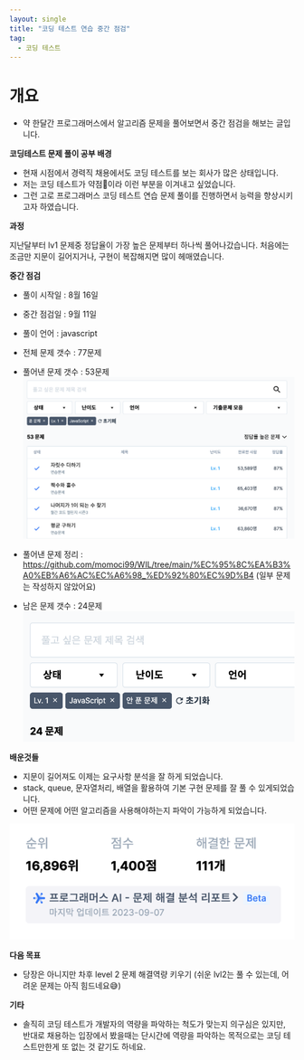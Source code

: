 ```yaml
---
layout: single
title: "코딩 테스트 연습 중간 점검"
tag:
  - 코딩 테스트
---
```


# 개요

- 약 한달간 프로그래머스에서 알고리즘 문제을 풀어보면서 중간 점검을 해보는 글입니다.

**코딩테스트 문제 풀이 공부 배경**

- 현재 시점에서 경력직 채용에서도 코딩 테스트를 보는 회사가 많은 상태입니다.
- 저는 코딩 테스트가 약점🥵이라 이런 부분을 이겨내고 싶었습니다.
- 그런 고로 프로그래머스 코딩 테스트 연습 문제 풀이를 진행하면서 능력을 향상시키고자 하였습니다.

**과정**

지난달부터 lv1 문제중 정답율이 가장 높은 문제부터 하나씩 풀어나갔습니다. 처음에는 조금만 지문이 길어지거나, 구현이 복잡해지면 많이 헤매였습니다.

**중간 점검**

- 풀이 시작일 : 8월 16일
- 중간 점검일 : 9월 11일
- 풀이 언어 : javascript
- 전체 문제 갯수 : 77문제
- 풀어낸 문제 갯수 : 53문제
  ![Untitled](https://github.com/momoci99/momoci99.github.io/blob/master/assets/img/2023-09-11-ProblemSolvingLv1Review/img1.png?raw=true)

- 풀어낸 문제 정리 : https://github.com/momoci99/WIL/tree/main/%EC%95%8C%EA%B3%A0%EB%A6%AC%EC%A6%98_%ED%92%80%EC%9D%B4 (일부 문제는 작성하지 않았어요)

- 남은 문제 갯수 : 24문제
  ![Untitled](https://github.com/momoci99/momoci99.github.io/blob/master/assets/img/2023-09-11-ProblemSolvingLv1Review/img2.png?raw=true)

**배운것들**

- 지문이 길어져도 이제는 요구사항 분석을 잘 하게 되었습니다.
- stack, queue, 문자열처리, 배열을 활용하여 기본 구현 문제를 잘 풀 수 있게되었습니다.
- 어떤 문제에 어떤 알고리즘을 사용해야하는지 파악이 가능하게 되었습니다.

![Untitled](https://github.com/momoci99/momoci99.github.io/blob/master/assets/img/2023-09-11-ProblemSolvingLv1Review/img3.png?raw=true)

**다음 목표**

- 당장은 아니지만 차후 level 2 문제 해결역량 키우기 (쉬운 lvl2는 풀 수 있는데, 어려운 문제는 아직 힘드네요😅)

**기타**

- 솔직히 코딩 테스트가 개발자의 역량을 파악하는 척도가 맞는지 의구심은 있지만, 반대로 채용하는 입장에서 봤을때는 단시간에 역량을 파악하는 목적으로는 코딩 테스트만한게 또 없는 것 같기도 하네요.
